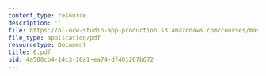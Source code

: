 ```yaml
---
content_type: resource
description: ''
file: https://ol-ocw-studio-app-production.s3.amazonaws.com/courses/mas-666-developmental-entrepreneurship-fall-2003/4a500cb414c310a1ea74df401267b672_6.pdf
file_type: application/pdf
resourcetype: Document
title: 6.pdf
uid: 4a500cb4-14c3-10a1-ea74-df401267b672
---
```

